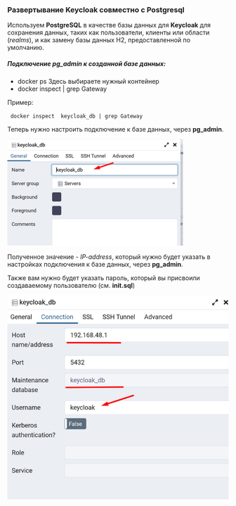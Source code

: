 ### Развертывание Keycloak совместно с Postgresql


  Используем **PostgreSQL** в качестве базы данных для **Keycloak** 
для сохранения данных, таких как пользователи, 
клиенты или области (_realms_), и как замену базы данных H2, предоставленной по умолчанию.


##### Подключение pg_admin к созданной базе данных:

 - docker ps
 Здесь выбираете нужный контейнер
 - docker inspect <name-container> | grep Gateway

  Пример:
  
     docker inspect  keycloak_db | grep Gateway

Теперь нужно настроить подключение к базе данных, через **pg_admin**.

<img src="img\name_db.png">

Полученное значение - _IP-address_, который нужно будет указать в настройках подключения к базе данных,
через **pg_admin**.

Также вам нужно будет указать пароль, который вы присвоили создаваемому пользователю
(см. **init.sql**)

<img src="img\connection_data.png">